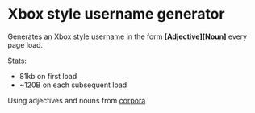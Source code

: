 # Xbox style username generator

Generates an Xbox style username in the form **[Adjective][Noun]** every page load.

Stats:
 - 81kb on first load
 - ~120B on each subsequent load

Using adjectives and nouns from [corpora](https://github.com/dariusk/corpora/tree/master/data/words)
